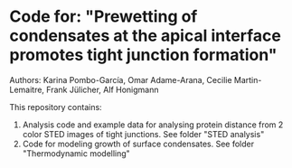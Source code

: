 # Code for: "Prewetting of condensates at the apical interface promotes tight junction formation"
Authors: Karina Pombo-García, Omar Adame-Arana, Cecilie Martin-Lemaitre, Frank Jülicher, Alf Honigmann

This repository contains:
1. Analysis code and example data for analysing protein distance from 2 color STED images of tight junctions. See folder "STED analysis"
2. Code for modeling growth of surface condensates. See folder "Thermodynamic modelling" 
